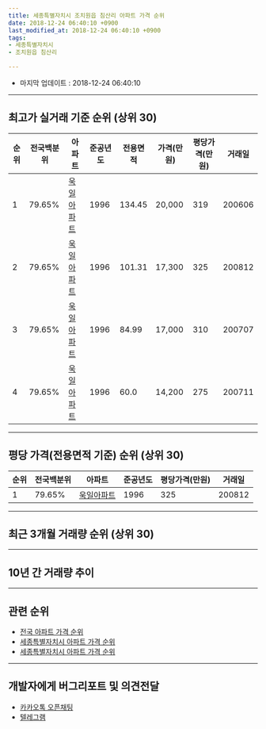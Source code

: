 ```yaml
---
title: 세종특별자치시 조치원읍 침산리 아파트 가격 순위
date: 2018-12-24 06:40:10 +0900
last_modified_at: 2018-12-24 06:40:10 +0900
tags:
- 세종특별자치시
- 조치원읍 침산리

---
```


* 마지막 업데이트 : 2018-12-24 06:40:10

---

## 최고가 실거래 기준 순위 (상위 30)


|순위|전국백분위|아파트|준공년도|전용면적|가격(만원)|평당가격(만원)|거래일|
|---|---|---|---|---|---|---|---|
|1|79.65%|[욱일아파트](https://search.naver.com/search.naver?query=%EC%84%B8%EC%A2%85%ED%8A%B9%EB%B3%84%EC%9E%90%EC%B9%98%EC%8B%9C+%EC%A1%B0%EC%B9%98%EC%9B%90%EC%9D%8D+%EC%B9%A8%EC%82%B0%EB%A6%AC+%EC%9A%B1%EC%9D%BC%EC%95%84%ED%8C%8C%ED%8A%B8)|1996|134.45|20,000|319|200606|
|2|79.65%|[욱일아파트](https://search.naver.com/search.naver?query=%EC%84%B8%EC%A2%85%ED%8A%B9%EB%B3%84%EC%9E%90%EC%B9%98%EC%8B%9C+%EC%A1%B0%EC%B9%98%EC%9B%90%EC%9D%8D+%EC%B9%A8%EC%82%B0%EB%A6%AC+%EC%9A%B1%EC%9D%BC%EC%95%84%ED%8C%8C%ED%8A%B8)|1996|101.31|17,300|325|200812|
|3|79.65%|[욱일아파트](https://search.naver.com/search.naver?query=%EC%84%B8%EC%A2%85%ED%8A%B9%EB%B3%84%EC%9E%90%EC%B9%98%EC%8B%9C+%EC%A1%B0%EC%B9%98%EC%9B%90%EC%9D%8D+%EC%B9%A8%EC%82%B0%EB%A6%AC+%EC%9A%B1%EC%9D%BC%EC%95%84%ED%8C%8C%ED%8A%B8)|1996|84.99|17,000|310|200707|
|4|79.65%|[욱일아파트](https://search.naver.com/search.naver?query=%EC%84%B8%EC%A2%85%ED%8A%B9%EB%B3%84%EC%9E%90%EC%B9%98%EC%8B%9C+%EC%A1%B0%EC%B9%98%EC%9B%90%EC%9D%8D+%EC%B9%A8%EC%82%B0%EB%A6%AC+%EC%9A%B1%EC%9D%BC%EC%95%84%ED%8C%8C%ED%8A%B8)|1996|60.0|14,200|275|200711|


---

## 평당 가격(전용면적 기준) 순위 (상위 30)


|순위|전국백분위|아파트|준공년도|평당가격(만원)|거래일|
|---|---|---|---|---|---|
|1|79.65%|[욱일아파트](https://search.naver.com/search.naver?query=%EC%84%B8%EC%A2%85%ED%8A%B9%EB%B3%84%EC%9E%90%EC%B9%98%EC%8B%9C+%EC%A1%B0%EC%B9%98%EC%9B%90%EC%9D%8D+%EC%B9%A8%EC%82%B0%EB%A6%AC+%EC%9A%B1%EC%9D%BC%EC%95%84%ED%8C%8C%ED%8A%B8)|1996|325|200812|


---

## 최근 3개월 거래량 순위 (상위 30)


<div style="width:100%;">
    <canvas id="deal_count_ranking" height="250"></canvas>
</div>


<script>
new Chart(document.getElementById("deal_count_ranking"), {
    type: 'horizontalBar',
    data: {
        labels: ['욱일아파트'],
        datasets: [{
            label: '실거래 수',
            data: [14],
            borderColor: "rgba(255, 0, 128, 1)",
            backgroundColor: "rgba(255, 0, 128, 0.5)",
            fill: false,
        }]
    },
    options: {
        responsive: true,
        title: {
            display: true,
            text: '최근 3개월 거래량 순위'
        },
        tooltips: {
            mode: 'index',
            intersect: false,
            callbacks: {
                title: function(tooltipItems, data) {
                    return "실거래 수:";
                },
                label: function(tooltipItem, data) {
                    return data.labels[tooltipItem.index] + ": " + tooltipItem.xLabel;
                }
            }
        },
        hover: {
            mode: 'nearest',
            intersect: true
        },
        scales: {
            xAxes: [{
                display: true,
                scaleLabel: {
                    display: true,
                    labelString: '실거래 수'
                },
                ticks: {
                    suggestedMin: 0,
                }
            }],
            yAxes: [{
                display: true,
                ticks: {
                    autoSkip: false,
                    callback: function(value, index, values) {
                        if (value.length > 15)
                            return value.substr(0, 13) + "...";
                        else
                            return value;
                    }
                },
                scaleLabel: {
                    display: false,
                }
            }]
        }
    }
});

</script>


---

## 10년 간 거래량 추이


<div style="width:100%;">
    <canvas id="deal_progress" height="250"></canvas>
</div>

<script>
new Chart(document.getElementById("deal_progress"), {
    type: 'line',
    data: {
        labels: ['200812','200901','200902','200903','200904','200905','200906','200907','200908','200909','200910','200911','200912','201001','201002','201003','201004','201005','201006','201007','201008','201009','201010','201011','201012','201101','201102','201103','201104','201105','201106','201107','201108','201109','201110','201111','201112','201201','201202','201203','201204','201205','201206','201207','201208','201209','201210','201211','201212','201301','201302','201303','201304','201305','201306','201307','201308','201309','201310','201311','201312','201401','201402','201403','201404','201405','201406','201407','201408','201409','201410','201411','201412','201501','201502','201503','201504','201505','201506','201507','201508','201509','201510','201511','201512','201601','201602','201603','201604','201605','201606','201607','201608','201609','201610','201611','201612','201701','201702','201703','201704','201705','201706','201707','201708','201709','201710','201711','201712','201801','201802','201803','201804','201805','201806','201807','201808','201809','201810','201811','201812'],
        datasets: [{
            label: '실거래 수',
            pointRadius: 1,
            data: [1, 0, 3, 4, 4, 2, 3, 2, 4, 3, 3, 1, 1, 8, 4, 5, 2, 3, 4, 3, 2, 5, 6, 5, 7, 4, 6, 10, 7, 10, 5, 2, 6, 5, 2, 12, 7, 2, 7, 4, 5, 3, 3, 4, 4, 8, 6, 6, 2, 7, 7, 6, 4, 10, 4, 3, 6, 8, 5, 6, 4, 8, 6, 6, 5, 6, 3, 6, 11, 6, 5, 1, 1, 6, 4, 7, 1, 4, 3, 3, 3, 6, 2, 5, 3, 9, 3, 6, 8, 7, 10, 8, 9, 7, 18, 5, 7, 4, 8, 9, 15, 10, 6, 5, 4, 9, 2, 11, 5, 6, 9, 11, 7, 4, 8, 2, 3, 9, 9, 2, 3],
            borderColor: "rgba(255, 201, 14, 1)",
            backgroundColor: "rgba(255, 201, 14, 0.5)",
            fill: true,
        }]
    },
    options: {
        responsive: true,
        title: {
            display: true,
            text: '10년간 거래량 추이'
        },
        tooltips: {
            mode: 'index',
            intersect: false,
        },
        hover: {
            mode: 'nearest',
            intersect: true
        },
        scales: {
            xAxes: [{
                display: true,
                scaleLabel: {
                    display: true,
                    labelString: '년/월'
                }
            }],
            yAxes: [{
                display: true,
                ticks: {
                    suggestedMin: 0,
                },
                scaleLabel: {
                    display: true,
                    labelString: '실거래 수'
                }
            }]
        }
    }
});

</script>


---

## 관련 순위

- [전국 아파트 가격 순위](https://inasie.github.io/apt-ranking/전국)
- [세종특별자치시 아파트 가격 순위](https://inasie.github.io/apt-ranking/세종특별자치시)
- [세종특별자치시 아파트 가격 순위](https://inasie.github.io/apt-ranking/세종특별자치시)


---

## 개발자에게 버그리포트 및 의견전달

- [카카오톡 오픈채팅](https://open.kakao.com/o/gLJUAP4)
- [텔레그램](https://t.me/inasie)

